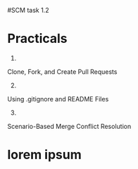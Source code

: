 #SCM task 1.2 

# Practicals 

1.	
Clone, Fork, and Create Pull Requests

2.	
Using .gitignore and README Files

3.	
Scenario-Based Merge Conflict Resolution

# lorem ipsum 
